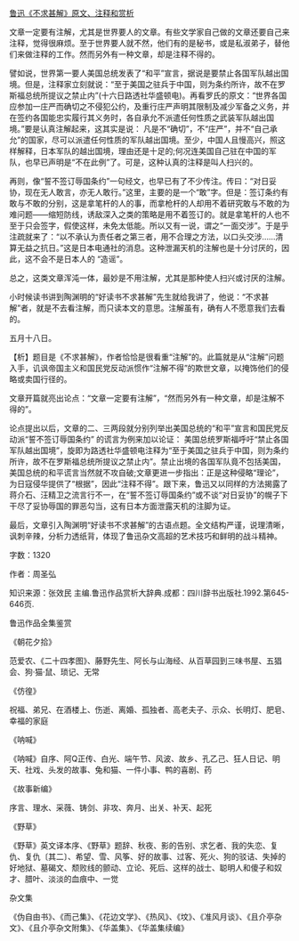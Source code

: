 [鲁迅《不求甚解》原文、注释和赏析](https://www.vrrw.net/wx/9680.html)

文章一定要有注解，尤其是世界要人的文章。有些文学家自己做的文章还要自己来注释，觉得很麻烦。至于世界要人就不然，他们有的是秘书，或是私淑弟子，替他们来做注释的工作。然而另外有一种文章，却是注释不得的。

譬如说，世界第一要人美国总统发表了“和平”宣言，据说是要禁止各国军队越出国境。但是，注释家立刻就说：“至于美国之驻兵于中国，则为条约所许，故不在罗斯福总统所提议之禁止内”(十六日路透社华盛顿电)。再看罗氏的原文：“世界各国应参加一庄严而确切之不侵犯公约，及重行庄严声明其限制及减少军备之义务，并在签约各国能忠实履行其义务时，各自承允不派遣任何性质之武装军队越出国境。”要是认真注解起来，这其实是说： 凡是不“确切”，不“庄严”，并不“自己承允”的国家，尽可以派遣任何性质的军队越出国境。至少，中国人且慢高兴，照这样解释，日本军队的越出国境，理由还是十足的;何况连美国自己驻在中国的军队，也早已声明是“不在此例”了。可是，这种认真的注释是叫人扫兴的。

再则，像“誓不签订辱国条约”一句经文，也早已有了不少传注。传曰：“对日妥协，现在无人敢言，亦无人敢行。”这里，主要的是一个“敢”字。但是：签订条约有敢与不敢的分别，这是拿笔杆的人的事，而拿枪杆的人却用不着研究敢与不敢的为难问题——缩短防线，诱敌深入之类的策略是用不着签订的。就是拿笔杆的人也不至于只会签字，假使这样，未免太低能。所以又有一说，谓之“一面交涉”。于是乎注疏就来了：“以不承认为责任者之第三者，用不合理之方法，以口头交涉……清算无益之抗日。”这是日本电通社的消息。这种泄漏天机的注解也是十分讨厌的，因此，这不会不是日本人的 “造谣”。

总之，这类文章浑沌一体，最妙是不用注解，尤其是那种使人扫兴或讨厌的注解。

小时候读书讲到陶渊明的“好读书不求甚解”先生就给我讲了，他说：“不求甚解”者，就是不去看注解，而只读本文的意思。注解虽有，确有人不愿意我们去看的。

五月十八日。



【析】题目是《不求甚解》，作者恰恰是很看重“注解”的。此篇就是从“注解”问题入手，讥讽帝国主义和国民党反动派惯作“注解不得”的欺世文章，以掩饰他们的侵略或卖国行径的。

文章开篇就亮出论点：“文章一定要有注解”，“然而另外有一种文章，却是注解不得的”。

论点提出以后，文章的二、三两段就分别列举出美国总统的“和平”宣言和国民党反动派“誓不签订辱国条约” 的谎言为例来加以论证： 美国总统罗斯福呼吁“禁止各国军队越出国境”，旋即为路透社华盛顿电注释为“至于美国之驻兵于中国，则为条约所许，故不在罗斯福总统所提议之禁止内”。禁止出境的各国军队竟不包括美国，美国总统的和平谎言当然就不攻自破;文章更进一步指出：正是这种侵略“理论”，为日寇侵华提供了“根据”，因此“注释不得”。跟下来，鲁迅又以同样的方法揭露了蒋介石、汪精卫之流言行不一，在“誓不签订辱国条约”或不谈“对日妥协”的幌子下干尽了妥协辱国的罪恶勾当，这有日本方面泄露天机的注脚为证。

最后，文章引入陶渊明“好读书不求甚解”的古语点题。全文结构严谨，说理清晰，讽刺辛辣，分析力透纸背，体现了鲁迅杂文高超的艺术技巧和鲜明的战斗精神。

字数：1320

作者：周圣弘

知识来源：张效民 主编.鲁迅作品赏析大辞典.成都：四川辞书出版社.1992.第645-646页.

鲁迅作品全集鉴赏

《朝花夕拾》

范爱农、《二十四孝图》、藤野先生、阿长与山海经、从百草园到三味书屋、五猖会、狗·猫·鼠、琐记、无常

《仿徨》

祝福、弟兄、在酒楼上、伤逝、离婚、孤独者、高老夫子、示众、长明灯、肥皂、幸福的家庭

《呐喊》

《呐喊》自序、阿Q正传、白光、端午节、风波、故乡、孔乙己、狂人日记、明天、社戏、头发的故事、兔和猫、一件小事、鸭的喜剧、药

《故事新编》

序言、理水、采薇、铸剑、非攻、奔月、出关、补天、起死

《野草》

《野草》英文译本序、《野草》题辞、秋夜、影的告别、求乞者、我的失恋、复仇、复仇〔其二〕、希望、雪、风筝、好的故事、过客、死火、狗的驳诘、失掉的好地狱、墓碣文、颓败线的颤动、立论、死后、这样的战士、聪明人和傻子和奴才、腊叶、淡淡的血痕中、一觉

杂文集

《伪自由书》、《而己集》、《花边文学》、《热风》、《坟》、《准风月谈》、《且介亭杂文》、《且介亭杂文附集》、《华盖集》、《华盖集续编》

